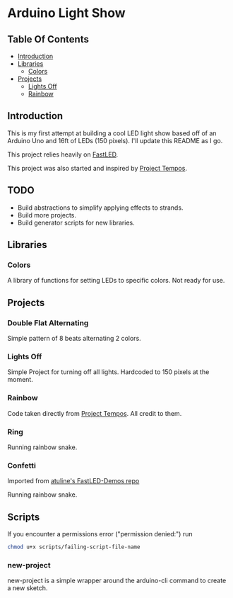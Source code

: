 Arduino Light Show
=======

## Table Of Contents
* [Introduction](#introduction)
* [Libraries](#libraries)
  * [Colors](#colors)
* [Projects](#projects)
  * [Lights Off](#lights-off)
  * [Rainbow](#rainbow)

## Introduction

This is my first attempt at building a cool LED light show based off of an
Arduino Uno and 16ft of LEDs (150 pixels). I'll update this README as I go.

This project relies heavily on [FastLED](https://github.com/FastLED/FastLED).

This project was also started and inspired by [Project Tempos](https://www.temposlighting.com/guides/how-to-add-custom-leds-to-any-project).

## TODO

* Build abstractions to simplify applying effects to strands.
* Build more projects.
* Build generator scripts for new libraries.

## Libraries

### Colors

A library of functions for setting LEDs to specific colors. Not ready for use.

## Projects

### Double Flat Alternating

Simple pattern of 8 beats alternating 2 colors.

### Lights Off

Simple Project for turning off all lights. Hardcoded to 150 pixels at the
moment.

### Rainbow

Code taken directly from [Project Tempos](https://www.temposlighting.com/guides/how-to-add-custom-leds-to-any-project). All credit to them.

### Ring

Running rainbow snake.

### Confetti
Imported from [atuline's FastLED-Demos repo](https://github.com/atuline/FastLED-Demos)

Running rainbow snake.

## Scripts

  If you encounter a permissions error ("permission denied:") run
```sh
chmod u+x scripts/failing-script-file-name
```

### new-project

new-project is a simple wrapper around the arduino-cli command to create a new
sketch.